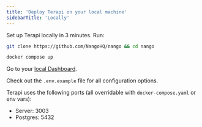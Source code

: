 ```yaml
---
title: 'Deploy Terapi on your local machine'
sidebarTitle: 'Locally'
---
```


Set up Terapi locally in 3 minutes. Run: 
```bash
git clone https://github.com/NangoHQ/nango && cd nango
```
```bash
docker compose up
```

Go to your [local Dashboard](http://localhost:3003).

Check out the `.env.example` file for all configuration options. 

Terapi uses the following ports (all overridable with `docker-compose.yaml` or env vars): 
- Server: 3003
- Postgres: 5432
